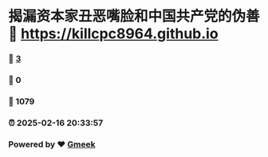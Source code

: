 # 揭漏资本家丑恶嘴脸和中国共产党的伪善 :link: https://killcpc8964.github.io 
### :page_facing_up: [3](https://killcpc8964.github.io/tag.html) 
### :speech_balloon: 0 
### :hibiscus: 1079 
### :alarm_clock: 2025-02-16 20:33:57 
### Powered by :heart: [Gmeek](https://github.com/Meekdai/Gmeek)

